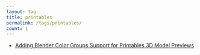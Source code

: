```yaml
---
layout: tag
title: printables
permalink: /tags/printables/
count: 1
---
```


- [Adding Blender Color Groups Support for Printables 3D Model Previews](https://ansonliu.com/2023/12/adding-blender-color-groups-support-for-printables/)
